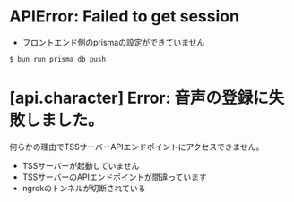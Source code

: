 # APIError: Failed to get session

- フロントエンド側のprismaの設定ができていません
```bash
$ bun run prisma db push
```

# [api.character] Error: 音声の登録に失敗しました。
何らかの理由でTSSサーバーAPIエンドポイントにアクセスできません。  
- TSSサーバーが起動していません
- TSSサーバーのAPIエンドポイントが間違っています
- ngrokのトンネルが切断されている